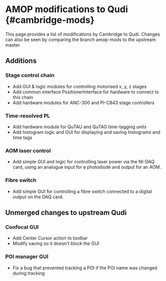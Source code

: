 # AMOP modifications to Qudi {#cambridge-mods}

This page provides a list of modifications by Cambridge to Qudi. Changes can
also be seen by comparing the branch amop-mods to the upstream master.

## Additions

### Stage control chain
- Add GUI & logic modules for controlling motorised x, y, z stages
- Add common interface PositionerInterface for hardware to connect to this chain
- Add hardware modules for ANC-300 and PI-C843 stage controllers

### Time-resolved PL
- Add hardware module for QuTAU and QuTAG time-tagging units
- Add histogram logic and GUI for displaying and saving histograms and time tags

### AOM laser control
- Add simple GUI and logic for controlling laser power via the NI-DAQ card, using
    an analogue input for a photodiode and output for an AOM.

### Fibre switch
- Add simple GUI for controlling a fibre switch connected to a digital output
    on the DAQ card.

## Unmerged changes to upstream Qudi

### Confocal GUI
- Add Center Cursor action to toolbar
- Modify saving so it doesn't block the GUI

### POI manager GUI
- Fix a bug that prevented tracking a POI if the POI name was changed during
    tracking